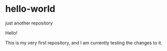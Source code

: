 # hello-world
just another repository

Hello! 

This is my very first repository, and I am currently testing the changes to it.
